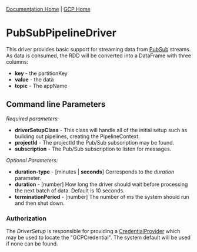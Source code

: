 [Documentation Home](../../docs/readme.md) | [GCP Home](../readme.md)

# PubSubPipelineDriver
This driver provides basic support for streaming data from [PubSub](https://cloud.google.com/pubsub/docs/overview) 
streams. As data is consumed, the RDD will be converted into a DataFrame with three columns:

* **key** - the partitionKey
* **value** - the data
* **topic** - The appName

## Command line Parameters
*Required parameters:*
* **driverSetupClass** - This class will handle all of the initial setup such as building out pipelines, creating the PipelineContext.
* **projectId** - The projectId the Pub/Sub subscription may be found.
* **subscription** - The Pub/Sub subscription to listen for messages.

*Optional Parameters:*
* **duration-type** - [minutes | **seconds**] Corresponds to the *duration* parameter.
* **duration** - [number] How long the driver should wait before processing the next batch of data. Default is 10 seconds.
* **terminationPeriod** - [number] The number of ms the system should run and then shut down. 

### Authorization
The _DriverSetup_ is responsible for providing a [CredentialProvider](../../docs/credentialprovider.md) which may be 
used to locate the "GCPCredential". The system default will be used if none can be found.
